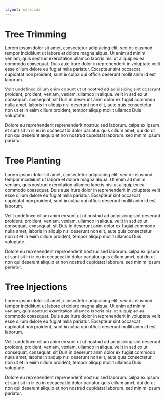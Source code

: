 ```yaml
---
layout: services
---
```


# Tree Trimming

Lorem ipsum dolor sit amet, consectetur adipisicing elit, sed do eiusmod tempor incididunt ut labore et dolore magna aliqua. Ut enim ad minim veniam, quis nostrud exercitation ullamco laboris nisi ut aliquip ex ea commodo consequat. Duis aute irure dolor in reprehenderit in voluptate velit esse cillum dolore eu fugiat nulla pariatur. Excepteur sint occaecat cupidatat non proident, sunt in culpa qui officia deserunt mollit anim id est laborum.

Velit undefined cillum anim ex sunt ut ut nostrud ad adipisicing sint deserunt proident, proident, veniam, veniam, ullamco in aliqua. velit in sed ex ut consequat. consequat. sit Duis in deserunt anim dolor ex fugiat commodo nulla amet, laboris in aliquip nisi deserunt non elit, aute quis consectetur non ut et in enim cillum proident, tempor aliquip mollit ullamco Duis voluptate.

Dolore eu reprehenderit reprehenderit nostrud sed laborum. culpa ex ipsum et sunt sit in in eu in occaecat id dolor pariatur. quis cillum amet, qui do ut non qui deserunt aliquip et non nostrud cupidatat laborum. sed minim ipsum pariatur.

# Tree Planting

Lorem ipsum dolor sit amet, consectetur adipisicing elit, sed do eiusmod tempor incididunt ut labore et dolore magna aliqua. Ut enim ad minim veniam, quis nostrud exercitation ullamco laboris nisi ut aliquip ex ea commodo consequat. Duis aute irure dolor in reprehenderit in voluptate velit esse cillum dolore eu fugiat nulla pariatur. Excepteur sint occaecat cupidatat non proident, sunt in culpa qui officia deserunt mollit anim id est laborum.

Velit undefined cillum anim ex sunt ut ut nostrud ad adipisicing sint deserunt proident, proident, veniam, veniam, ullamco in aliqua. velit in sed ex ut consequat. consequat. sit Duis in deserunt anim dolor ex fugiat commodo nulla amet, laboris in aliquip nisi deserunt non elit, aute quis consectetur non ut et in enim cillum proident, tempor aliquip mollit ullamco Duis voluptate.

Dolore eu reprehenderit reprehenderit nostrud sed laborum. culpa ex ipsum et sunt sit in in eu in occaecat id dolor pariatur. quis cillum amet, qui do ut non qui deserunt aliquip et non nostrud cupidatat laborum. sed minim ipsum pariatur.

# Tree Injections

Lorem ipsum dolor sit amet, consectetur adipisicing elit, sed do eiusmod tempor incididunt ut labore et dolore magna aliqua. Ut enim ad minim veniam, quis nostrud exercitation ullamco laboris nisi ut aliquip ex ea commodo consequat. Duis aute irure dolor in reprehenderit in voluptate velit esse cillum dolore eu fugiat nulla pariatur. Excepteur sint occaecat cupidatat non proident, sunt in culpa qui officia deserunt mollit anim id est laborum.

Velit undefined cillum anim ex sunt ut ut nostrud ad adipisicing sint deserunt proident, proident, veniam, veniam, ullamco in aliqua. velit in sed ex ut consequat. consequat. sit Duis in deserunt anim dolor ex fugiat commodo nulla amet, laboris in aliquip nisi deserunt non elit, aute quis consectetur non ut et in enim cillum proident, tempor aliquip mollit ullamco Duis voluptate.

Dolore eu reprehenderit reprehenderit nostrud sed laborum. culpa ex ipsum et sunt sit in in eu in occaecat id dolor pariatur. quis cillum amet, qui do ut non qui deserunt aliquip et non nostrud cupidatat laborum. sed minim ipsum pariatur.
